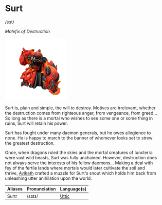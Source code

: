 # Surt
/sɜt/

_Malefix of Destruction_

![](surt.png)

Surt is, plain and simple, the will to destroy. Motives are irrelevant, whether the destruction comes from righteous anger, from vengeance, from greed... So long as there is a mortal who wishes to see some one or some thing in ruins, Surt will retain his power.

Surt has fought under many daemon generals, but he owes allegience to none. He is happy to march to the banner of whomever looks set to strew the greatest destruction.

Once, when dragons ruled the skies and the mortal creatures of Iuncterra were vast wild beasts, Surt was fully unchained. However, destruction does not always serve the interests of his fellow daemons... Making a deal with fey of the fertile lands where mortals would later cultivate the soil and thrive, [Avikath](avikath) crafted a muzzle for Surt's snout which holds him back from unleashing utter anihilation upon the world.

| Aliases | Pronunciation | Language(s) |
| --- | --- | --- |
| Surtr | /sɜtɜ/ | [Uttic](/languages/uttic) |